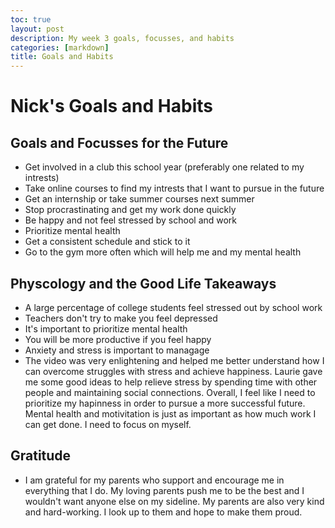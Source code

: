 ```yaml
---
toc: true
layout: post
description: My week 3 goals, focusses, and habits
categories: [markdown]
title: Goals and Habits
---
```

# Nick's Goals and Habits

## Goals and Focusses for the Future

- Get involved in a club this school year (preferably one related to my intrests)
- Take online courses to find my intrests that I want to pursue in the future
- Get an internship or take summer courses next summer 
- Stop procrastinating and get my work done quickly
- Be happy and not feel stressed by school and work
- Prioritize mental health
- Get a consistent schedule and stick to it
- Go to the gym more often which will help me and my mental health

## Physcology and the Good Life Takeaways

- A large percentage of college students feel stressed out by school work
- Teachers don't try to make you feel depressed
- It's important to prioritize mental health
- You will be more productive if you feel happy
- Anxiety and stress is important to managage
- The video was very enlightening and helped me better understand how I can overcome struggles with stress and achieve happiness. Laurie gave me some good ideas to help relieve stress by spending time with other people and maintaining social connections. Overall, I feel like I need to prioritize my hapinness in order to pursue a more successful future. Mental health and motivitation is just as important as how much work I can get done. I need to focus on myself. 

## Gratitude 
- I am grateful for my parents who support and encourage me in everything that I do. My loving parents push me to be the best and I wouldn't want anyone else on my sideline. My parents are also very kind and hard-working. I look up to them and hope to make them proud.
